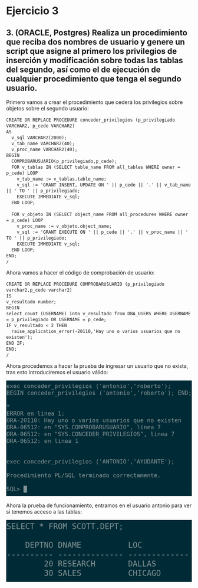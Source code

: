 # Ejercicio 3

## 3. (ORACLE, Postgres) Realiza un procedimiento que reciba dos nombres de usuario y genere un script que asigne al primero los privilegios de inserción y modificación sobre todas las tablas del segundo, así como el de ejecución de cualquier procedimiento que tenga el segundo usuario.


Primero vamos a crear el procedimiento que cederá los privilegios sobre objetos sobre el segundo usuario:

```
CREATE OR REPLACE PROCEDURE conceder_privilegios (p_privilegiado VARCHAR2, p_cede VARCHAR2)
AS
  v_sql VARCHAR2(2000);
  v_tab_name VARCHAR2(40);
  v_proc_name VARCHAR2(40);
BEGIN
  COMPROBARUSUARIO(p_privilegiado,p_cede);
  FOR v_tablas IN (SELECT table_name FROM all_tables WHERE owner = p_cede) LOOP
    v_tab_name := v_tablas.table_name;
    v_sql := 'GRANT INSERT, UPDATE ON ' || p_cede || '.' || v_tab_name || ' TO ' || p_privilegiado;
    EXECUTE IMMEDIATE v_sql;
  END LOOP;

  FOR v_objeto IN (SELECT object_name FROM all_procedures WHERE owner = p_cede) LOOP
    v_proc_name := v_objeto.object_name;
    v_sql := 'GRANT EXECUTE ON ' || p_cede || '.' || v_proc_name || ' TO ' || p_privilegiado;
    EXECUTE IMMEDIATE v_sql;
  END LOOP;
END;
/
```

Ahora vamos a hacer el código de comprobación de usuario:

```
CREATE OR REPLACE PROCEDURE COMPROBARUSUARIO (p_privilegiado varchar2,p_cede varchar2)
IS
v_resultado number;
BEGIN
select count (USERNAME) into v_resultado from DBA_USERS WHERE USERNAME = p_privilegiado OR USERNAME = p_cede;
IF v_resultado < 2 THEN
  raise_application_error(-20110,'Hay uno o varios usuarios que no existen');
END IF;
END;
/
```


Ahora procedemos a hacer la prueba de ingresar un usuario que no exista, tras esto introduciremos el usuario válido:

![prueba1](/img/capturas-antonio/prueba-funcionamiento-caso2-ejercicio-2.png)


Ahora la prueba de funcionamiento, entramos en el usuario antonio para ver si tenemos acceso a las tablas:

![prueba1](/img/capturas-antonio/prueba-funcionamiento-caso2-ejercicio-2-2.png)